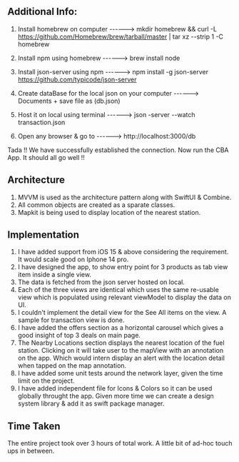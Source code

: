 ## Additional Info:

1. Install homebrew on computer
------> mkdir homebrew && curl -L https://github.com/Homebrew/brew/tarball/master | tar xz --strip 1 -C homebrew

2. Install npm using homebrew
------> brew install node

3. Install json-server using npm 
------> npm install -g json-server
https://github.com/typicode/json-server

4. Create dataBase for the local json on your computer
------> Documents + save file as (db.json)

5. Host it on local using terminal 
------> json -server --watch transaction.json

3. Open any browser & go to 
------> http://localhost:3000/db

Tada !! We have successfully established the connection. Now run the CBA App. It should all go well !! 


## Architecture

1. MVVM is used as the architecture pattern along with SwiftUI & Combine.
2. All common objects are created as a sparate classes.
3. Mapkit is being used to display location of the nearest station.


## Implementation

1. I have added support from iOS 15 & above considering the requirement. It would scale good on Iphone 14 pro.
2. I have designed the app, to show entry point for 3 products as tab view item inside a single view.
3. The data is fetched from the json server hosted on local.
4. Each of the three views are identical which uses the same re-usable view which is populated using relevant viewModel to display the data on UI.
5. I couldn't implement the detail view for the See All items on the view. A sample for transaction view is done.
6. I have added the offers section as a horizontal carousel which gives a good insight of top 3 deals on main page.
7. The Nearby Locations section displays the nearest location of the fuel station. Clicking on it will take user to the mapView with an annotation on the app. Which would intern display an alert with the location detail when tapped on the map annotation.
8. I have added some unit tests around the network layer, given the time limit on the project.
9. I have added independent file for Icons & Colors so it can be used globally throught the app. Given more time we can create a design system library & add it as swift package manager.



## Time Taken

The entire project took over 3 hours of total work. A little bit of ad-hoc touch ups in between.


